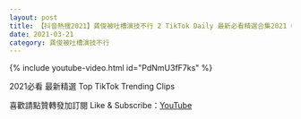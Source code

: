 ```yaml
---
layout: post
title: 【抖音熱搜2021】龚俊被吐槽演技不行 2 TikTok Daily 最新必看精選合集2021 03 21
date: 2021-03-21
category: 龚俊被吐槽演技不行
---
```


{% include youtube-video.html id="PdNmU3fF7ks" %}

2021必看 最新精選 Top TikTok Trending Clips

喜歡請點贊轉發加訂閱 Like & Subscribe：[YouTube](https://www.youtube.com/channel/UCAoR7VcanIPd04uEq_GIylA/videos)

